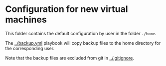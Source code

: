 # Configuration for new virtual machines

This folder contains the default configuration by user in the folder
`./home`.

The [../backup.yml](../backup.yml) playbook will copy backup files to the
home directory for the corresponding user.

Note that the backup files are excluded from git in
[../.gitignore](../.gitignore).
